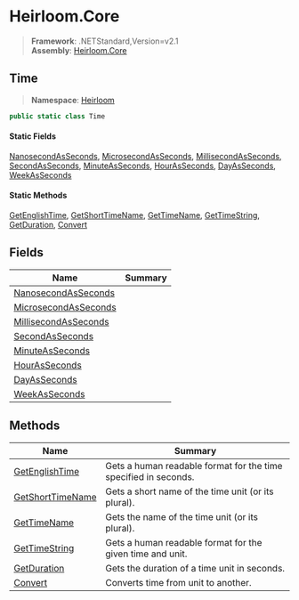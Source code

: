 # Heirloom.Core

> **Framework**: .NETStandard,Version=v2.1  
> **Assembly**: [Heirloom.Core][0]  

## Time

> **Namespace**: [Heirloom][0]  

```cs
public static class Time
```

#### Static Fields

[NanosecondAsSeconds][1], [MicrosecondAsSeconds][2], [MillisecondAsSeconds][3], [SecondAsSeconds][4], [MinuteAsSeconds][5], [HourAsSeconds][6], [DayAsSeconds][7], [WeekAsSeconds][8]

#### Static Methods

[GetEnglishTime][9], [GetShortTimeName][10], [GetTimeName][11], [GetTimeString][12], [GetDuration][13], [Convert][14]

## Fields

| Name                      | Summary |
|---------------------------|---------|
| [NanosecondAsSeconds][1]  |         |
| [MicrosecondAsSeconds][2] |         |
| [MillisecondAsSeconds][3] |         |
| [SecondAsSeconds][4]      |         |
| [MinuteAsSeconds][5]      |         |
| [HourAsSeconds][6]        |         |
| [DayAsSeconds][7]         |         |
| [WeekAsSeconds][8]        |         |

## Methods

| Name                   | Summary                                                         |
|------------------------|-----------------------------------------------------------------|
| [GetEnglishTime][9]    | Gets a human readable format for the time specified in seconds. |
| [GetShortTimeName][10] | Gets a short name of the time unit (or its plural).             |
| [GetTimeName][11]      | Gets the name of the time unit (or its plural).                 |
| [GetTimeString][12]    | Gets a human readable format for the given time and unit.       |
| [GetDuration][13]      | Gets the duration of a time unit in seconds.                    |
| [Convert][14]          | Converts time from unit to another.                             |

[0]: ../../Heirloom.Core.md
[1]: Time/NanosecondAsSeconds.md
[2]: Time/MicrosecondAsSeconds.md
[3]: Time/MillisecondAsSeconds.md
[4]: Time/SecondAsSeconds.md
[5]: Time/MinuteAsSeconds.md
[6]: Time/HourAsSeconds.md
[7]: Time/DayAsSeconds.md
[8]: Time/WeekAsSeconds.md
[9]: Time/GetEnglishTime.md
[10]: Time/GetShortTimeName.md
[11]: Time/GetTimeName.md
[12]: Time/GetTimeString.md
[13]: Time/GetDuration.md
[14]: Time/Convert.md
